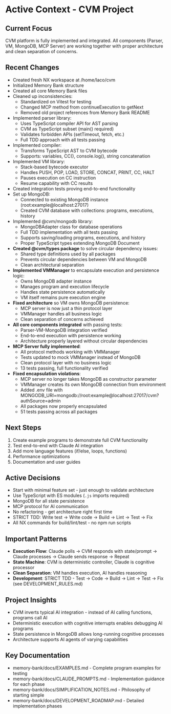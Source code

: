 # Active Context - CVM Project

## Current Focus
CVM platform is fully implemented and integrated. All components (Parser, VM, MongoDB, MCP Server) are working together with proper architecture and clean separation of concerns.

## Recent Changes
- Created fresh NX workspace at /home/laco/cvm
- Initialized Memory Bank structure
- Created all core Memory Bank files
- Cleaned up inconsistencies:
  - Standardized on Vitest for testing
  - Changed MCP method from continueExecution to getNext
  - Removed old project references from Memory Bank README
- Implemented parser library:
  - Uses TypeScript compiler API for AST parsing
  - CVM as TypeScript subset (main() required)
  - Validates forbidden APIs (setTimeout, fetch, etc.)
  - Full TDD approach with all tests passing
- Implemented compiler:
  - Transforms TypeScript AST to CVM bytecode
  - Supports: variables, CC(), console.log(), string concatenation
- Implemented VM library:
  - Stack-based bytecode executor
  - Handles PUSH, POP, LOAD, STORE, CONCAT, PRINT, CC, HALT
  - Pauses execution on CC instruction
  - Resume capability with CC results
- Created integration tests proving end-to-end functionality
- Set up MongoDB:
  - Connected to existing MongoDB instance (root:example@localhost:27017)
  - Created CVM database with collections: programs, executions, history
- Implemented @cvm/mongodb library:
  - MongoDBAdapter class for database operations
  - Full TDD implementation with all tests passing
  - Supports saving/loading programs, executions, and history
  - Proper TypeScript types extending MongoDB Document
- **Created @cvm/types package** to solve circular dependency issues:
  - Shared type definitions used by all packages
  - Prevents circular dependencies between VM and MongoDB
  - Clean architectural separation
- **Implemented VMManager** to encapsulate execution and persistence logic:
  - Owns MongoDB adapter instance
  - Manages program and execution lifecycle
  - Handles state persistence automatically
  - VM itself remains pure execution engine
- **Fixed architecture** so VM owns MongoDB persistence:
  - MCP server is now just a thin protocol layer
  - VMManager handles all business logic
  - Clean separation of concerns achieved
- **All core components integrated** with passing tests:
  - Parser-VM-MongoDB integration verified
  - End-to-end execution with persistence working
  - Architecture properly layered without circular dependencies
- **MCP Server fully implemented**:
  - All protocol methods working with VMManager
  - Tests updated to mock VMManager instead of MongoDB
  - Clean protocol layer with no business logic
  - 13 tests passing, full functionality verified
- **Fixed encapsulation violations**:
  - MCP server no longer takes MongoDB as constructor parameter
  - VMManager creates its own MongoDB connection from environment
  - Added .env file with MONGODB_URI=mongodb://root:example@localhost:27017/cvm?authSource=admin
  - All packages now properly encapsulated
  - 51 tests passing across all packages

## Next Steps
1. Create example programs to demonstrate full CVM functionality
2. Test end-to-end with Claude AI integration
3. Add more language features (if/else, loops, functions)
4. Performance optimizations
5. Documentation and user guides

## Active Decisions
- Start with minimal feature set - just enough to validate architecture
- Use TypeScript with ES modules (`.js` imports required)
- MongoDB for all state persistence
- MCP protocol for AI communication
- No refactoring - get architecture right first time
- STRICT TDD: Write test → Write code → Build → Lint → Test → Fix
- All NX commands for build/lint/test - no npm run scripts

## Important Patterns
- **Execution Flow**: Claude polls → CVM responds with state/prompt → Claude processes → Claude sends response → Repeat
- **State Machine**: CVM is deterministic controller, Claude is cognitive processor
- **Clean Separation**: VM handles execution, AI handles reasoning
- **Development**: STRICT TDD - Test → Code → Build → Lint → Test → Fix (see DEVELOPMENT_RULES.md)

## Project Insights
- CVM inverts typical AI integration - instead of AI calling functions, programs call AI
- Deterministic execution with cognitive interrupts enables debugging AI programs
- State persistence in MongoDB allows long-running cognitive processes
- Architecture supports AI agents of varying capabilities

## Key Documentation
- memory-bank/docs/EXAMPLES.md - Complete program examples for testing
- memory-bank/docs/CLAUDE_PROMPTS.md - Implementation guidance for each phase
- memory-bank/docs/SIMPLIFICATION_NOTES.md - Philosophy of starting simple
- memory-bank/docs/DEVELOPMENT_ROADMAP.md - Detailed implementation phases